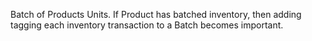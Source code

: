 Batch of Products Units. If Product has batched inventory, then adding tagging each inventory transaction to a Batch becomes important.